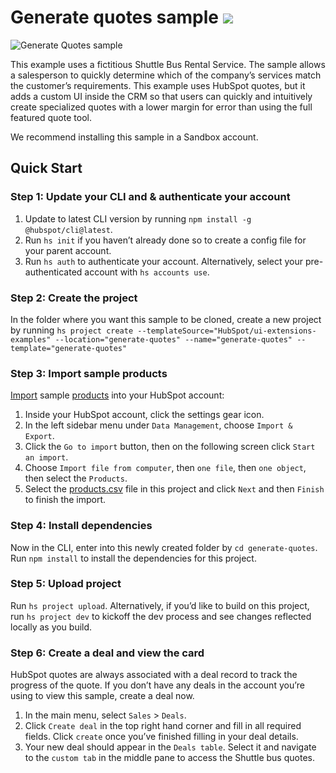# Generate quotes sample ![](https://badgen.net/badge/JS/JavaScript/blue)

![Generate Quotes sample](https://github.com/HubSpot/ui-extensions-examples/assets/110251572/345244de-ed4c-4fee-8dd1-5667600ad94d)


This example uses a fictitious Shuttle Bus Rental Service. The sample allows a salesperson to quickly determine which of the company’s services match the customer’s requirements. This example uses HubSpot quotes, but it adds a custom UI inside the CRM so that users can quickly and intuitively create specialized quotes with a lower margin for error than using the full featured quote tool.

We recommend installing this sample in a Sandbox account.

## Quick Start

### Step 1: Update your CLI and & authenticate your account

1. Update to latest CLI version by running `npm install -g @hubspot/cli@latest`.
1. Run `hs init` if you haven’t already done so to create a config file for your parent account.
1. Run `hs auth` to authenticate your account. Alternatively, select your pre-authenticated account with `hs accounts use`.

### Step 2: Create the project

In the folder where you want this sample to be cloned, create a new project by running `hs project create --templateSource="HubSpot/ui-extensions-examples" --location="generate-quotes" --name="generate-quotes" --template="generate-quotes"`

### Step 3: Import sample products

[Import](https://knowledge.hubspot.com/crm-setup/import-objects) sample [products](./products.csv) into your HubSpot account:

1. Inside your HubSpot account, click the settings gear icon.
1. In the left sidebar menu under `Data Management`, choose `Import & Export`.
1. Click the `Go to import` button, then on the following screen click `Start an import`.
1. Choose `Import file from computer`, then `one file`, then `one object`, then select the `Products`.
1. Select the [products.csv](./products.csv) file in this project and click `Next` and then `Finish` to finish the import.

### Step 4: Install dependencies

Now in the CLI, enter into this newly created folder by `cd generate-quotes`. Run `npm install` to install the dependencies for this project.

### Step 5: Upload project

Run `hs project upload`. Alternatively, if you’d like to build on this project, run `hs project dev` to kickoff the dev process and see changes reflected locally as you build.

### Step 6: Create a deal and view the card

HubSpot quotes are always associated with a deal record to track the progress of the quote. If you don’t have any deals in the account you’re using to view this sample, create a deal now.

1. In the main menu, select `Sales` > `Deals`.
1. Click `Create deal` in the top right hand corner and fill in all required fields. Click `create` once you’ve finished filling in your deal details.
1. Your new deal should appear in the `Deals table`. Select it and navigate to the `custom tab` in the middle pane to access the Shuttle bus quotes.
